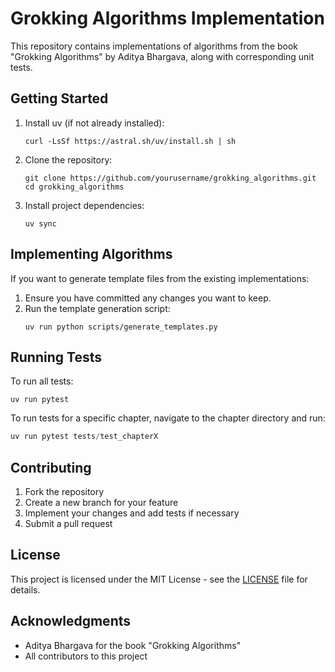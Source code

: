 # Grokking Algorithms Implementation

This repository contains implementations of algorithms from the book "Grokking Algorithms" by Aditya Bhargava, along with corresponding unit tests.


## Getting Started

1. Install uv (if not already installed):
   ```
   curl -LsSf https://astral.sh/uv/install.sh | sh
   ```

2. Clone the repository:
   ```
   git clone https://github.com/yourusername/grokking_algorithms.git
   cd grokking_algorithms
   ```

3. Install project dependencies:
   ```
   uv sync
   ```

## Implementing Algorithms

If you want to generate template files from the existing implementations:

1. Ensure you have committed any changes you want to keep.
2. Run the template generation script:
   ```
   uv run python scripts/generate_templates.py
   ```

## Running Tests

To run all tests:
```
uv run pytest
```

To run tests for a specific chapter, navigate to the chapter directory and run:
```python
uv run pytest tests/test_chapterX
```

## Contributing

1. Fork the repository
2. Create a new branch for your feature
3. Implement your changes and add tests if necessary
4. Submit a pull request

## License

This project is licensed under the MIT License - see the [LICENSE](LICENSE) file for details.

## Acknowledgments

- Aditya Bhargava for the book "Grokking Algorithms"
- All contributors to this project